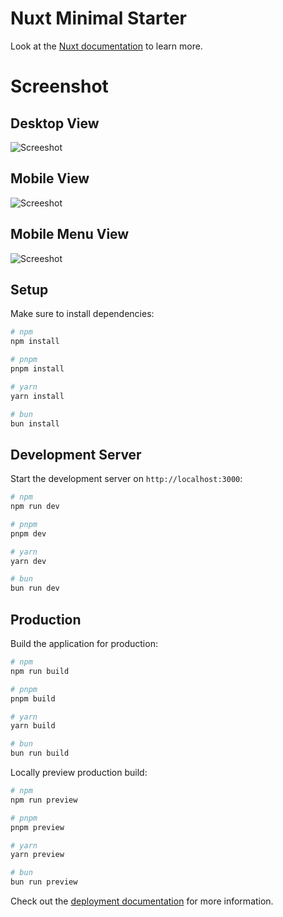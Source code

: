 # Nuxt Minimal Starter

Look at the [Nuxt documentation](https://nuxt.com/docs/getting-started/introduction) to learn more.

# Screenshot

## Desktop View
<img src="./app//assets/images/desktop.png" alt="Screeshot">

## Mobile View
<img src="./app//assets/images/mobile.png" alt="Screeshot">

## Mobile Menu View
<img src="./app//assets/images/menu.png" alt="Screeshot"> 

## Setup

Make sure to install dependencies:

```bash
# npm
npm install

# pnpm
pnpm install

# yarn
yarn install

# bun
bun install
```

## Development Server

Start the development server on `http://localhost:3000`:

```bash
# npm
npm run dev

# pnpm
pnpm dev

# yarn
yarn dev

# bun
bun run dev
```

## Production

Build the application for production:

```bash
# npm
npm run build

# pnpm
pnpm build

# yarn
yarn build

# bun
bun run build
```

Locally preview production build:

```bash
# npm
npm run preview

# pnpm
pnpm preview

# yarn
yarn preview

# bun
bun run preview
```

Check out the [deployment documentation](https://nuxt.com/docs/getting-started/deployment) for more information.
